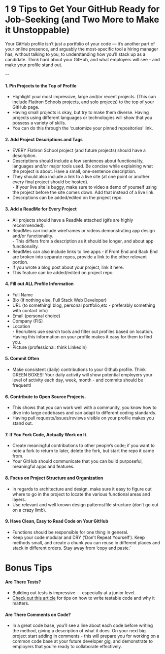
# 1 9 Tips to Get Your GitHub Ready for Job-Seeking (and Two More to Make it Unstoppable)

Your GitHub profile isn’t just a portfolio of your code — it’s another part of your online presence, and arguably the most-specific tool a hiring manager has, without talking to you, to understanding how you’ll stack up as a candidate. Think hard about your GitHub, and what employers will see - and make your profile stand out.

--

#### 1. Pin Projects to the Top of Profile
- Highlight your most impressive, large and/or recent projects. (This can include Flatiron Schools projects, and solo projects) to the top of your GitHub page.
- Having small projects is okay, but try to make them diverse. Having projects using different languages or technologies will show that you possess a variety of skills.
- You can do this through the ‘customize your pinned repositories’ link. 


#### 2. Add Project Descriptions and Tags
- EVERY Flatiron School project (and future projects) should have a description.
- Descriptions should include a few sentences about functionality, languages and/or major tools used. Be concise while explaining what the project is about. Have a small, one-sentence description.
- They should also include a link to a live site (at one point or another every final project should be hosted).  
                    - If your live site is buggy, make sure to video a demo of yourself using the project before the site comes down. Add that instead of a live link.
- Descriptions can be added/edited on the project repo.

#### 3. Add a ReadMe for Every Project 
- All projects should have a ReadMe attached (gifs are highly recommended).
- ReadMes can include wireframes or videos demonstrating app design and/or functionality.  
                    - This differs from a description as it should be longer, and about app functionality.
- ReadMes can also include links to live apps - if Front End and Back End are broken into separate repos, provide a link to the other relevant portion.
- If you wrote a blog post about your project, link it here.
- This feature can be added/edited on project repo.


#### 4. Fill out ALL Profile Information 
- Full Name
- Bio (if nothing else, Full Stack Web Developer)
- URL (to something! blog, personal portfolio,etc - preferably something with contact info)
- Email (personal choice)
- Company (FIS)
- Location  
                    - Recruiters use search tools and filter out profiles based on location. Having this information on your profile makes it easy for them to find you.
- Picture (professional: think LinkedIn)


#### 5. Commit Often
- Make consistent (daily) contributions to your Github profile. Think GREEN BOXES! Your daily activity will show potential employers your level of activity each day, week, month - and commits should be frequent!
 
 
#### 6. Contribute to Open Source Projects. 
- This shows that you can work well with a community, you know how to dive into large codebases and can adapt to different coding standards. 
- Having pull requests/issues/reviews visible on your profile makes you stand out.


#### 7. If You Fork Code, Actually Work on It. 
- Create meaningful contributions to other people’s code; if you want to note a fork to return to later, delete the fork, but start the repo it came from. 
- Your GitHub should communicate that you can build purposeful, meaningful apps and features. 


#### 8. Focus on Project Structure and Organization
- In regards to architecture and design, make sure it easy to figure out where to go in the project to locate the various functional areas and layers.
- Use relevant and well known design patterns/file structure (don’t go out on a crazy limb).
 
 
#### 9. Have Clean, Easy to Read Code on Your GitHub
- Functions should be responsible for one thing in general.
- Keep your code modular and DRY (‘Don’t Repeat Yourself’). Keep methods small, and create a chunk you can reuse in different places and stack in different orders. Stay away from ‘copy and paste.’
 
 
# Bonus Tips
 
#### Are There Tests?
- Building out tests is impressive — especially at a junior level. 
- [Check out this article](https://www.toptal.com/qa/how-to-write-testable-code-and-why-it-matters) for tips on how to write testable code and why it  matters.

#### Are There Comments on Code?

- In a great code base, you’ll see a line about each code before writing the method, giving a  description of what it does.
On your next big project start adding in comments - this will prepare you for working on a common code base at your future  developer gig, and demonstrate to employers that you’re ready to collaborate effectively.
